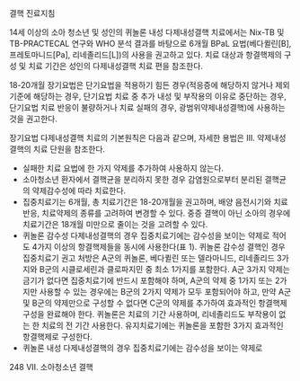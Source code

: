 결핵 진료지침

14세 이상의 소아 청소년 및 성인의 퀴놀론 내성 다제내성결핵 치료에서는 Nix-TB 및 TB-PRACTECAL 연구와 WHO 분석 결과를 바탕으로 6개월 BPaL 요법(베다퀼린[B], 프레토마니드[Pa], 리네졸리드[L])의 사용을 권고하고 있다. 치료 대상과 항결핵제의 구성 및 치료 기간은 성인의 다제내성결핵 치료 편을 참조한다.

18-20개월 장기요법은 단기요법을 적용하기 힘든 경우(적응증에 해당하지 않거나 제외기준에 해당하는 경우, 단기요법 치료 중 추가 내성 및 부작용의 이유로 중단하는 경우, 단기요법 치료 반응이 불량하거나 치료 실패의 경우, 광범위약제내성결핵)에 사용하는 것을 권고한다.

장기요법 다제내성결핵 치료의 기본원칙은 다음과 같으며, 자세한 용법은 III. 약제내성결핵의 치료 단원을 참조한다.

*   실패한 치료 요법에 한 가지 약제를 추가하여 사용하지 않는다.
*   소아청소년 환자에서 결핵균을 분리하지 못한 경우 감염원으로부터 분리된 결핵균의 약제감수성에 따라 치료한다.
*   집중치료기는 6개월, 총 치료기간은 18-20개월을 권고하며, 배양 음전시기와 치료 반응, 치료약제의 종류를 고려하여 변경할 수 있다. 중증 결핵이 아닌 소아의 경우에 치료기간은 18개월 미만으로 줄이는 것을 고려할 수 있다.
*   퀴놀론 감수성 다제내성결핵의 경우 집중치료기에는 감수성을 보이는 약제로 적어도 4가지 이상의 항결핵제들을 동시에 사용한다(표 1). 퀴놀론 감수성 결핵인 경우 집중치료기 권고 처방은 A군의 퀴놀론, 베다퀼린 또는 델라마니드, 리네졸리드 3가지와 B군의 시클로세린과 클로파지민 중 최소 1가지를 포함한다. A군 3가지 약제는 금기가 없다면 집중치료기에 반드시 포함해야 하며, A군의 약제 중 1가지 또는 2가지만 사용할 수 있는 경우에는 B군의 2가지 약제가 모두 포함되어야 하고, 만약 A군 및 B군의 약제만으로 구성할 수 없다면 C군의 약제를 추가하여 효과적인 항결핵제 구성을 완료해야 한다. 퀴놀론은 치료의 기간 사용하며, 리네졸리드도 부작용이 없는 한 치료의 전 기간 사용한다. 유지치료기에는 퀴놀론을 포함한 3가지 효과적인 항결핵제로 구성한다.
*   퀴놀론 내성 다제내성결핵의 경우 집중치료기에는 감수성을 보이는 약제로

<PAGE>248
VII. 소아청소년 결핵